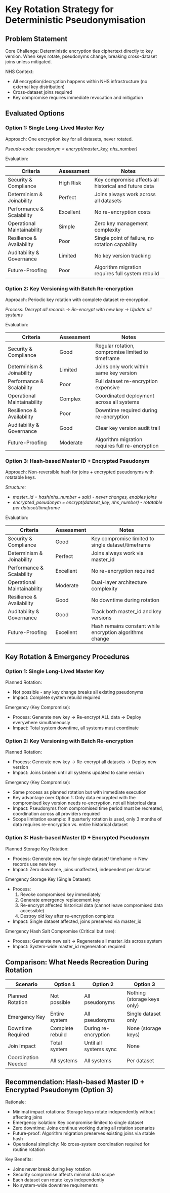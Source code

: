 # Key Rotation Strategy for Deterministic Pseudonymisation

## Problem Statement

Core Challenge: Deterministic encryption ties ciphertext directly to key version. When keys rotate, pseudonyms change,
breaking cross-dataset joins unless mitigated.

NHS Context:

- All encryption/decryption happens within NHS infrastructure (no external key distribution)
- Cross-dataset joins required
- Key compromise requires immediate revocation and mitigation

## Evaluated Options

### Option 1: Single Long-Lived Master Key

Approach: One encryption key for all datasets, never rotated.

*Pseudo-code: pseudonym = encrypt(master_key, nhs_number)*

Evaluation:

| Criteria                    | Assessment | Notes                                                 |
|-----------------------------|------------|-------------------------------------------------------|
| Security & Compliance       | High Risk  | Key compromise affects all historical and future data |
| Determinism & Joinability   | Perfect    | Joins always work across all datasets                 |
| Performance & Scalability   | Excellent  | No re-encryption costs                                |
| Operational Maintainability | Simple     | Zero key management complexity                        |
| Resilience & Availability   | Poor       | Single point of failure, no rotation capability       |
| Auditability & Governance   | Limited    | No key version tracking                               |
| Future-Proofing             | Poor       | Algorithm migration requires full system rebuild      |

### Option 2: Key Versioning with Batch Re-encryption

Approach: Periodic key rotation with complete dataset re-encryption.

*Process: Decrypt all records -> Re-encrypt with new key -> Update all systems*

Evaluation:

| Criteria                    | Assessment | Notes                                             |
|-----------------------------|------------|---------------------------------------------------|
| Security & Compliance       | Good       | Regular rotation, compromise limited to timeframe |
| Determinism & Joinability   | Limited    | Joins only work within same key version           |
| Performance & Scalability   | Poor       | Full dataset re-encryption expensive              |
| Operational Maintainability | Complex    | Coordinated deployment across all systems         |
| Resilience & Availability   | Poor       | Downtime required during re-encryption            |
| Auditability & Governance   | Good       | Clear key version audit trail                     |
| Future-Proofing             | Moderate   | Algorithm migration requires full re-encryption   |

### Option 3: Hash-based Master ID + Encrypted Pseudonym

Approach: Non-reversible hash for joins + encrypted pseudonyms with rotatable keys.

*Structure:*
- *master_id = hash(nhs_number + salt) - never changes, enables joins*
- *encrypted_pseudonym = encrypt(dataset_key, nhs_number) - rotatable per dataset/timeframe*

Evaluation:

| Criteria                    | Assessment | Notes                                                    |
|-----------------------------|------------|----------------------------------------------------------|
| Security & Compliance       | Good       | Key compromise limited to single dataset/timeframe       |
| Determinism & Joinability   | Perfect    | Joins always work via master_id                          |
| Performance & Scalability   | Excellent  | No re-encryption required                                |
| Operational Maintainability | Moderate   | Dual-layer architecture complexity                       |
| Resilience & Availability   | Good       | No downtime during rotation                              |
| Auditability & Governance   | Good       | Track both master_id and key versions                    |
| Future-Proofing             | Excellent  | Hash remains constant while encryption algorithms change |

## Key Rotation & Emergency Procedures

### Option 1: Single Long-Lived Master Key

Planned Rotation:
- Not possible - any key change breaks all existing pseudonyms
- Impact: Complete system rebuild required

Emergency (Key Compromise):
- Process: Generate new key -> Re-encrypt ALL data -> Deploy everywhere simultaneously
- Impact: Total system downtime, all systems must coordinate

### Option 2: Key Versioning with Batch Re-encryption

Planned Rotation:
- Process: Generate new key -> Re-encrypt all datasets -> Deploy new version
- Impact: Joins broken until all systems updated to same version

Emergency (Key Compromise):
- Same process as planned rotation but with immediate execution
- Key advantage over Option 1: Only data encrypted with the compromised key version needs re-encryption, not all historical data
- Impact: Pseudonyms from compromised time period must be recreated, coordination across all providers required
- Scope limitation example: If quarterly rotation is used, only 3 months of data requires re-encryption vs. entire historical dataset

### Option 3: Hash-based Master ID + Encrypted Pseudonym

Planned Storage Key Rotation:
- Process: Generate new key for single dataset/ timeframe -> New records use new key
- Impact: Zero downtime, joins unaffected, independent per dataset

Emergency Storage Key (Single Dataset):
- Process: 
  1. Revoke compromised key immediately
  2. Generate emergency replacement key  
  3. Re-encrypt affected historical data (cannot leave compromised data accessible)
  4. Destroy old key after re-encryption complete
- Impact: Single dataset affected, joins preserved via master_id

Emergency Hash Salt Compromise (Critical but rare):
- Process: Generate new salt -> Regenerate all master_ids across system
- Impact: System-wide master_id regeneration required

## Comparison: What Needs Recreation During Rotation

| Scenario            | Option 1         | Option 2               | Option 3                    |
|---------------------|------------------|------------------------|-----------------------------|
| Planned Rotation    | Not possible     | All pseudonyms         | Nothing (storage keys only) |
| Emergency Key       | Entire system    | All pseudonyms         | Single dataset only         |
| Downtime Required   | Complete rebuild | During re-encryption   | None (storage keys)         |
| Join Impact         | Total system     | Until all systems sync | None                        |
| Coordination Needed | All systems      | All systems            | Per dataset                 |

## Recommendation: Hash-based Master ID + Encrypted Pseudonym (Option 3)

Rationale:

- Minimal impact rotations: Storage keys rotate independently without affecting joins
- Emergency isolation: Key compromise limited to single dataset
- Zero downtime: Joins continue working during all rotation scenarios  
- Future-proof: Algorithm migration preserves existing joins via stable hash
- Operational simplicity: No cross-system coordination required for routine rotation

Key Benefits:
- Joins never break during key rotation
- Security compromise affects minimal data scope
- Each dataset can rotate keys independently
- No system-wide downtime requirements
